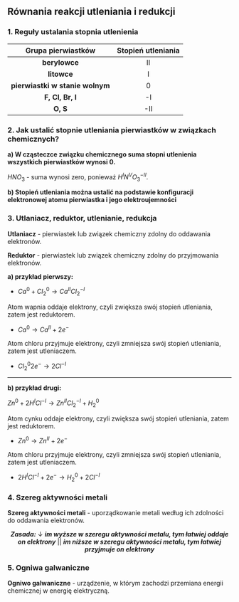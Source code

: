 ## Równania reakcji utleniania i redukcji

### 1. Reguły ustalania stopnia utlenienia


|       Grupa pierwiastków        | Stopień utleniania |
| :-----------------------------: | :----------------: |
|          **berylowce**          |         II         |
|           **litowce**           |         I          |
| **pierwiastki w stanie wolnym** |         0          |
|        **F, Cl, Br, I**         |         -I         |
|            **O, S**             |        -II         |

### 2. Jak ustalić stopnie utleniania pierwiastków w związkach chemicznych?

**a) W cząsteczce związku chemicznego suma stopni utlenienia wszystkich pierwiastków wynosi 0.**

$HNO_3$ - suma wynosi zero, ponieważ $H^IN^VO_3^{-II}$.

**b) Stopień utleniania można ustalić na podstawie konfiguracji elektronowej atomu pierwiastka i jego elektroujemności**

### 3. Utlaniacz, reduktor, utlenianie, redukcja

**Utlaniacz** - pierwiastek lub związek chemiczny zdolny do oddawania elektronów.

**Reduktor** - pierwiastek lub związek chemiczny zdolny do przyjmowania elektronów.

**a) przykład pierwszy:**

- $Ca^0 + Cl_2^0 \rightarrow Ca^{II}Cl_2^{-I}$

Atom wapnia oddaje elektrony, czyli zwiększa swój stopień utleniania, zatem jest reduktorem.

- $Ca^0 \rightarrow Ca^{II} + 2e^-$


Atom chloru przyjmuje elektrony, czyli zmniejsza swój stopień utleniania, zatem jest utleniaczem.

- $Cl_2^0 2e^- \rightarrow 2Cl^{-I}$

---
**b) przykład drugi:**

$Zn^0 + 2H^ICl^{-I} \rightarrow Zn^{II}Cl_2^{-I} + H_2^0$

Atom cynku oddaje elektrony, czyli zwiększa swój stopień utleniania, zatem jest reduktorem.

- $Zn^0 \rightarrow Zn^{II} + 2e^-$

Atom chloru przyjmuje elektrony, czyli zmniejsza swój stopień utleniania, zatem jest utleniaczem.

- $2H^ICl^{-I} + 2e^- \rightarrow H_2^0 + 2Cl^{-I}$


### 4. Szereg aktywności metali

**Szereg aktywności metali** - uporządkowanie metali według ich zdolności do oddawania elektronów.
<center>

***Zasada:***
$\downarrow$
***im wyższe w szeregu aktywności metalu, tym łatwiej oddaje on elektrony***
||
***im niższe w szeregu aktywności metalu, tym łatwiej przyjmuje on elektrony***
</center>

### 5. Ogniwa galwaniczne

**Ogniwo galwaniczne** - urządzenie, w którym zachodzi przemiana energii chemicznej w energię elektryczną.